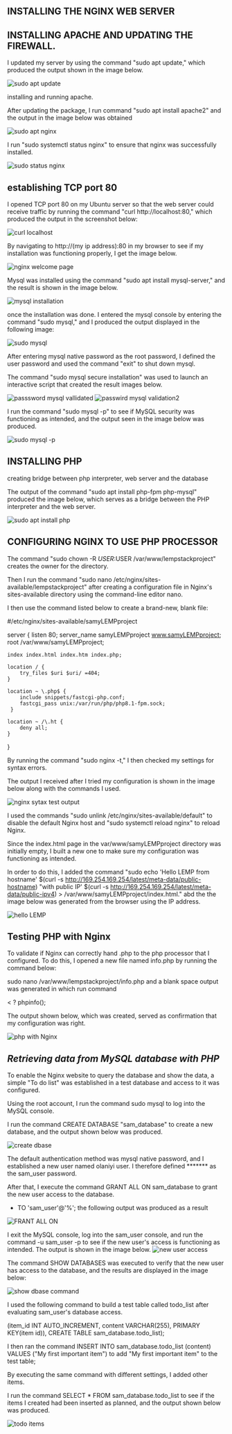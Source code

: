 ## INSTALLING THE NGINX WEB SERVER

## INSTALLING APACHE AND UPDATING THE FIREWALL.

I updated my server by using the command "sudo apt update," which produced the output shown in the image below.

![sudo apt update](./images2/apt%20update.png)

installing and running apache.

After updating the package, I run command "sudo apt install apache2" and the output in the image below was obtained

![sudo apt nginx](./images2/installing%20nginx.png)

I run "sudo systemctl status nginx" to ensure that nginx was successfully installed.

![sudo status nginx](./images2/nginx%20status.png)

## establishing TCP port 80

I opened TCP port 80 on my Ubuntu server so that the web server could receive traffic by running the command "curl http://localhost:80," which produced the output in the screenshot below:

![curl localhost](./images2/curl%20localhost.png)

By navigating to http://(my ip address):80 in my browser to see if my installation was functioning properly, I get the image below.

![ nginx welcome page](./images2/welcome%20nginx.png)

Mysql was installed using the command "sudo apt install mysql-server," and the result is shown in the image below.

![mysql installation](./images2/sudo%20mysql%20install.png)

once the installation was done. I entered the mysql console by entering the command "sudo mysql," and I produced the output displayed in the following image:

![sudo mysql](./images2/login%20mysql.png)

After entering mysql native password as the root password, I defined the user password and used the command "exit" to shut down mysql.

The command "sudo mysql secure installation" was used to launch an interactive script that created the result images below.

![passsword mysql vallidated](./images2/validation%20mysql.png)
![passwird mysql validation2](./images2/validation%20mysql2.png)

I run the command "sudo mysql -p" to see if MySQL security was functioning as intended, and the output seen in the image below was produced.

![sudo mysql -p](./images2/password%20confirmation.png)

 ## INSTALLING PHP

 creating bridge between php interpreter, web server and the database

The output of the command "sudo apt install php-fpm php-mysql" produced the image below, which serves as a bridge between the PHP interpreter and the web server.

![sudo apt install php](./images2/php%20-fpm%20php-mysql.png)

## CONFIGURING NGINX TO USE PHP PROCESSOR

The command "sudo chown -R $USER:$USER /var/www/lempstackproject" creates the owner for the directory.

Then I run the command "sudo nano /etc/nginx/sites-available/lempstackproject" after creating a configuration file in Nginx's sites-available directory using the command-line editor nano.

I then use the command listed below to create a brand-new, blank file:

#/etc/nginx/sites-available/samyLEMPproject

server {
    listen 80;
    server_name samyLEMPproject www.samyLEMPproject;
    root /var/www/samyLEMPproject;

    index index.html index.htm index.php;

    location / {
        try_files $uri $uri/ =404;
    }

    location ~ \.php$ {
        include snippets/fastcgi-php.conf;
        fastcgi_pass unix:/var/run/php/php8.1-fpm.sock;
     }

    location ~ /\.ht {
        deny all;
    }

}

By running the command "sudo nginx -t," I then checked my settings for syntax errors.

The output I received after I tried my configuration is shown in the image below along with the commands I used.

![nginx sytax test output](./images2/php%20nginx%20test.png)

I used the commands "sudo unlink /etc/nginx/sites-available/default" to disable the default Nginx host and "sudo systemctl reload nginx" to reload Nginx.

Since the index.html page in the var/www/samyLEMPproject directory was initially empty, I built a new one to make sure my configuration was functioning as intended.

In order to do this, I added the command "sudo echo 'Hello LEMP from hostname' $(curl -s http://169.254.169.254/latest/meta-data/public-hostname) "with public IP' $(curl -s http://169.254.169.254/latest/meta-data/public-ipv4) > /var/www/samyLEMPproject/index.html." abd the the image below was generated from the browser using the IP address.

![hello LEMP](./images2/hello%20LEMP.png)

## Testing PHP with Nginx

To validate if Nginx can correctly hand .php to the php processor that I configured. To do this, I opened a new file named info.php by running the command below:

sudo nano /var/www/lempstackproject/info.php and a blank space output was generated in which run command

< ?
phpinfo();

The output shown below, which was created, served as confirmation that my configuration was right.

![php with Nginx](./images2/info.php%20nginx.png)

## *Retrieving data from MySQL database with PHP*

To enable the Nginx website to query the database and show the data, a simple "To do list" was established in a test database and access to it was configured.

Using the root account, I run the command sudo mysql to log into the MySQL console.

I run the command CREATE DATABASE "sam_database" to create a new database, and the output shown below was produced.

![create dbase](./images2/create%20of%20sam%20dbase.png)

The default authentication method was mysql native password, and I established a new user named olaniyi user. I therefore defined ******* as the sam_user password.

After that, I execute the command GRANT ALL ON sam_database to grant the new user access to the database.

* TO 'sam_user'@'%'; the following output was produced as a result

![FRANT ALL ON](./images2/dbase%20pswd%20created.png)

I exit the MySQL console, log into the sam_user console, and run the command -u sam_user -p to see if the new user's access is functioning as intended. The output is shown in the image below.
![new user access](./images2/mysql%20-u%20test.png)

The command SHOW DATABASES was executed to verify that the new user has access to the database, and the results are displayed in the image below:

![show dbase command](./images2/show%20dbase.png)

I used the following command to build a test table called todo_list after evaluating sam_user's database access.

(item_id INT AUTO_INCREMENT, content VARCHAR(255), PRIMARY KEY(item id)), CREATE TABLE sam_database.todo_list);

I then ran the command INSERT INTO sam_database.todo_list (content) VALUES ("My first important item") to add "My first important item" to the test table;

By executing the same command with different settings, I added other items.

I run the command SELECT * FROM sam_database.todo_list to see if the items I created had been inserted as planned, and the output shown below was produced.

![todo items ](./images2/dbase%20to%20list%20gen.png)



